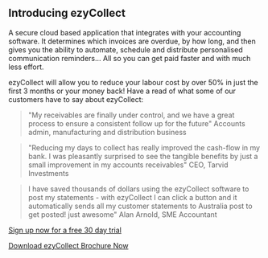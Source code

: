 ## Introducing ezyCollect
A secure cloud based application that integrates with your accounting software. It determines which invoices are overdue, by how long, and then gives you the ability to automate, schedule and distribute personalised communication reminders... All so you can get paid faster and with much less effort.


ezyCollect will allow you to reduce your labour cost by over 50% in just the first 3 months or your money back! Have a read of what some of our customers have to say about ezyCollect:

> "My receivables are finally under control, and we have a great process to ensure a consistent follow up for the future" 
Accounts admin, manufacturing and distribution business

> "Reducing my days to collect has really improved the cash-flow in my bank. I was pleasantly surprised to see the tangible benefits by just a small improvement in my accounts receivables"
CEO, Tarvid Investments

> I have saved thousands of dollars using the ezyCollect software to post my statements - with ezyCollect I can click a button and it automatically sends all my customer statements to Australia post to get posted! just awesome"
Alan Arnold, SME Accountant

[Sign up now for a free 30 day trial](http://www.ezycollect.com.au)

[Download ezyCollect Brochure Now](http://ezycollect.com.au/images/news/EC%20Flyer%20V4.pdf)

